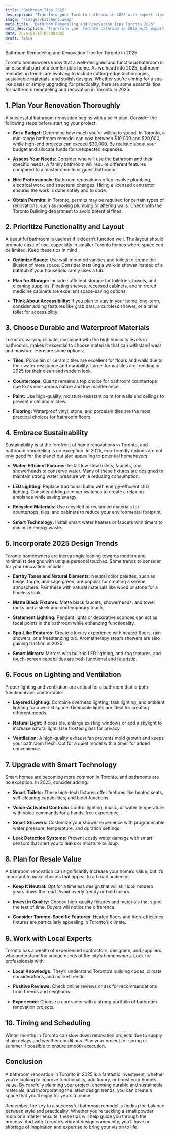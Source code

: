 ```yaml
---
title: "Bathroom Tips 2025"
description: "Transform your Toronto bathroom in 2025 with expert tips on design, sustainability, and functionality. Discover trends, smart tech, and practical ideas to elevate your space!"
image: "/images/kitchen3.webp"
meta_title: "Bathroom Remodeling and Renovation Tips Toronto 2025"
meta_description: "Transform your Toronto bathroom in 2025 with expert tips on design, sustainability, and functionality. Discover trends, smart tech, and practical ideas to elevate your space!"
date: 2024-03-15T05:00:00Z
draft: false
---
```


Bathroom Remodeling and Renovation Tips for Toronto in 2025

Toronto homeowners know that a well-designed and functional bathroom is an essential part of a comfortable home. As we head into 2025, bathroom remodeling trends are evolving to include cutting-edge technologies, sustainable materials, and stylish designs. Whether you’re aiming for a spa-like oasis or simply upgrading for practicality, here are some essential tips for bathroom remodeling and renovation in Toronto in 2025.

## 1. Plan Your Renovation Thoroughly

A successful bathroom renovation begins with a solid plan. Consider the following steps before starting your project:

- **Set a Budget:** Determine how much you’re willing to spend. In Toronto, a mid-range bathroom remodel can cost between $10,000 and $20,000, while high-end projects can exceed $30,000. Be realistic about your budget and allocate funds for unexpected expenses.
- **Assess Your Needs:** Consider who will use the bathroom and their specific needs. A family bathroom will require different features compared to a master ensuite or guest bathroom.
- **Hire Professionals:** Bathroom renovations often involve plumbing, electrical work, and structural changes. Hiring a licensed contractor ensures the work is done safely and to code.

- **Obtain Permits:** In Toronto, permits may be required for certain types of renovations, such as moving plumbing or altering walls. Check with the Toronto Building department to avoid potential fines.

## 2. Prioritize Functionality and Layout

A beautiful bathroom is useless if it doesn’t function well. The layout should promote ease of use, especially in smaller Toronto homes where space can be limited. Keep these tips in mind:

- **Optimize Space:** Use wall-mounted vanities and toilets to create the illusion of more space. Consider installing a walk-in shower instead of a bathtub if your household rarely uses a tub.

- **Plan for Storage:** Include sufficient storage for toiletries, towels, and cleaning supplies. Floating shelves, recessed cabinets, and mirrored medicine cabinets are excellent space-saving options.

- **Think About Accessibility:** If you plan to stay in your home long-term, consider adding features like grab bars, a curbless shower, or a taller toilet for accessibility.

## 3. Choose Durable and Waterproof Materials

Toronto’s varying climate, combined with the high humidity levels in bathrooms, makes it essential to choose materials that can withstand wear and moisture. Here are some options:

- **Tiles:** Porcelain or ceramic tiles are excellent for floors and walls due to their water resistance and durability. Large-format tiles are trending in 2025 for their clean and modern look.

- **Countertops:** Quartz remains a top choice for bathroom countertops due to its non-porous nature and low maintenance.

- **Paint:** Use high-quality, moisture-resistant paint for walls and ceilings to prevent mold and mildew.

- **Flooring:** Waterproof vinyl, stone, and porcelain tiles are the most practical choices for bathroom floors.

## 4. Embrace Sustainability

Sustainability is at the forefront of home renovations in Toronto, and bathroom remodeling is no exception. In 2025, eco-friendly options are not only good for the planet but also appealing to potential homebuyers:

- **Water-Efficient Fixtures:** Install low-flow toilets, faucets, and showerheads to conserve water. Many of these fixtures are designed to maintain strong water pressure while reducing consumption.

- **LED Lighting:** Replace traditional bulbs with energy-efficient LED lighting. Consider adding dimmer switches to create a relaxing ambiance while saving energy.

- **Recycled Materials:** Use recycled or reclaimed materials for countertops, tiles, and cabinets to reduce your environmental footprint.

- **Smart Technology:** Install smart water heaters or faucets with timers to minimize energy waste.

## 5. Incorporate 2025 Design Trends

Toronto homeowners are increasingly leaning towards modern and minimalist designs with unique personal touches. Some trends to consider for your renovation include:

- **Earthy Tones and Natural Elements:** Neutral color palettes, such as beige, taupe, and sage green, are popular for creating a serene atmosphere. Pair these with natural materials like wood or stone for a timeless look.

- **Matte Black Fixtures:** Matte black faucets, showerheads, and towel racks add a sleek and contemporary touch.

- **Statement Lighting:** Pendant lights or decorative sconces can act as focal points in the bathroom while enhancing functionality.

- **Spa-Like Features:** Create a luxury experience with heated floors, rain showers, or a freestanding tub. Aromatherapy steam showers are also gaining traction in 2025.

- **Smart Mirrors:** Mirrors with built-in LED lighting, anti-fog features, and touch-screen capabilities are both functional and futuristic.

## 6. Focus on Lighting and Ventilation

Proper lighting and ventilation are critical for a bathroom that is both functional and comfortable:

- **Layered Lighting:** Combine overhead lighting, task lighting, and ambient lighting for a well-lit space. Dimmable lights are ideal for creating different moods.

- **Natural Light:** If possible, enlarge existing windows or add a skylight to increase natural light. Use frosted glass for privacy.

- **Ventilation:** A high-quality exhaust fan prevents mold growth and keeps your bathroom fresh. Opt for a quiet model with a timer for added convenience.

## 7. Upgrade with Smart Technology

Smart homes are becoming more common in Toronto, and bathrooms are no exception. In 2025, consider adding:

- **Smart Toilets:** These high-tech fixtures offer features like heated seats, self-cleaning capabilities, and bidet functions.

- **Voice-Activated Controls:** Control lighting, music, or water temperature with voice commands for a hands-free experience.

- **Smart Showers:** Customize your shower experience with programmable water pressure, temperature, and duration settings.

- **Leak Detection Systems:** Prevent costly water damage with smart sensors that alert you to leaks or moisture buildup.

## 8. Plan for Resale Value

A bathroom renovation can significantly increase your home’s value, but it’s important to make choices that appeal to a broad audience:

- **Keep It Neutral:** Opt for a timeless design that will still look modern years down the road. Avoid overly trendy or bold colors.

- **Invest in Quality:** Choose high-quality fixtures and materials that stand the test of time. Buyers will notice the difference.

- **Consider Toronto-Specific Features:** Heated floors and high-efficiency fixtures are particularly appealing in Toronto’s climate.

## 9. Work with Local Experts

Toronto has a wealth of experienced contractors, designers, and suppliers who understand the unique needs of the city’s homeowners. Look for professionals with:

- **Local Knowledge:** They’ll understand Toronto’s building codes, climate considerations, and market trends.
- **Positive Reviews:** Check online reviews or ask for recommendations from friends and neighbors.

- **Experience:** Choose a contractor with a strong portfolio of bathroom renovation projects.

## 10. Timing and Scheduling

Winter months in Toronto can slow down renovation projects due to supply chain delays and weather conditions. Plan your project for spring or summer if possible to ensure smooth execution.

## Conclusion

A bathroom renovation in Toronto in 2025 is a fantastic investment, whether you’re looking to improve functionality, add luxury, or boost your home’s value. By carefully planning your project, choosing durable and sustainable materials, and incorporating the latest design trends, you can create a space that you’ll enjoy for years to come.

Remember, the key to a successful bathroom remodel is finding the balance between style and practicality. Whether you’re tackling a small powder room or a master ensuite, these tips will help guide you through the process. And with Toronto’s vibrant design community, you’ll have no shortage of inspiration and expertise to bring your vision to life.

